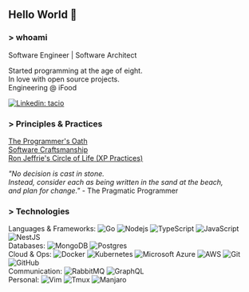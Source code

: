 ## Hello World 👋

### > whoami

Software Engineer | Software Architect

Started programming at the age of eight. <br>
In love with open source projects. <br>
Engineering @ iFood

[![Linkedin: tacio](https://img.shields.io/badge/-Linkedin-blue?style=flat-square&logo=Linkedin&logoColor=white&link=https://www.linkedin.com/in/taciomcosta/)](https://www.linkedin.com/in/taciomcosta/)

### > Principles & Practices

[The Programmer's Oath](https://blog.cleancoder.com/uncle-bob/2015/11/18/TheProgrammersOath.html) <br>
[Software Craftsmanship](https://manifesto.softwarecraftsmanship.org/) <br>
[Ron Jeffrie's Circle of Life (XP Practices)](https://agiletools.files.wordpress.com/2019/02/fig2.png)


*"No decision is cast in stone. <br>
Instead, consider each as being written in the sand at the beach, <br>
and plan for change."* - The Pragmatic Programmer <br>

### > Technologies

Languages & Frameworks:
![Go](https://img.shields.io/badge/Go-00ADD8?style=flat&logo=go&logoColor=white)
![Nodejs](https://img.shields.io/badge/-Nodejs-339933?style=flat-square&logo=Node.js&logoColor=white)
![TypeScript](https://img.shields.io/badge/-TypeScript-007ACC?style=flat-square&logo=typescript&logoColor=white)
![JavaScript](https://img.shields.io/badge/-JavaScript-black?style=flat-square&logo=javascript)
![NestJS](https://img.shields.io/badge/-NestJS-E0234E?style=flat-square&logo=nestjs&logoColor=white)
<br> Databases:
![MongoDB](https://img.shields.io/badge/-MongoDB-black?style=flat-square&logo=mongodb)
![Postgres](	https://img.shields.io/badge/PostgreSQL-316192?style=flat&logo=postgresql&logoColor=white)
<br> Cloud & Ops:
![Docker](https://img.shields.io/badge/-Docker-2496ED?style=flat-square&logo=docker&logoColor=white)
![Kubernetes](https://img.shields.io/badge/Kubernetes-1793D1?style=flat&logo=kubernetes&logoColor=white)
![Microsoft Azure](https://img.shields.io/badge/Microsoft%20Azure-0089D6?style=flat-square&logo=microsoft-azure&logoColor=white)
![AWS](https://img.shields.io/badge/Amazon_AWS-232F3E?style=flat&logo=amazon-aws&logoColor=white)
![Git](https://img.shields.io/badge/-Git-black?style=flat-square&logo=git)
![GitHub](https://img.shields.io/badge/-GitHub-181717?style=flat-square&logo=github)
<br> Communication:
![RabbitMQ](https://img.shields.io/badge/RabbitMQ-orange?style=flat&logo=rabbitmq&logoColor=white)
![GraphQL](https://img.shields.io/badge/GraphQL-316192?style=flat&logo=graphql&logoColor=pink)
<br> Personal:
![Vim](https://img.shields.io/badge/Vim-green?style=flat&logo=vim&logoColor=white)
![Tmux](https://img.shields.io/badge/Tmux-FFFFFF?style=flat&logo=tmux&logoColor=green)
![Manjaro](https://img.shields.io/badge/Manjaro-black?style=flat&logo=manjaro&logoColor=green)
<!--
TODO

--!>
